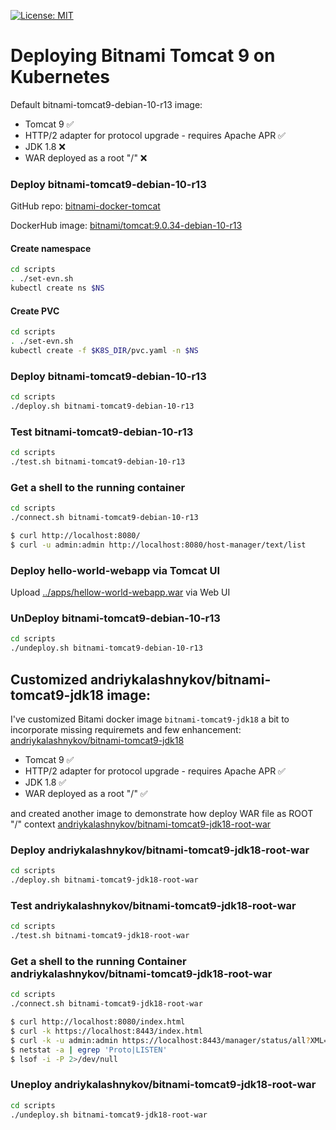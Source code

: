 [![License: MIT](https://img.shields.io/badge/License-MIT-yellow.svg)](https://opensource.org/licenses/MIT)
# Deploying Bitnami Tomcat 9 on Kubernetes

Default bitnami-tomcat9-debian-10-r13 image:
 - Tomcat 9 :white_check_mark:
 - HTTP/2 adapter for protocol upgrade - requires Apache APR :white_check_mark:
 - JDK 1.8 :x:
 - WAR deployed as a root "/" :x:
  

### Deploy bitnami-tomcat9-debian-10-r13

GitHub repo: [bitnami-docker-tomcat](https://github.com/bitnami/bitnami-docker-tomcat)

DockerHub image: [bitnami/tomcat:9.0.34-debian-10-r13](https://hub.docker.com/layers/bitnami/tomcat/9.0.34-debian-10-r13/images/sha256-0cf36570af15c6b4224fdc3c66ee5b42bfcf1a670dd3823ecf9173b389b3288b?context=explore)


#### Create namespace

```bash
cd scripts
. ./set-evn.sh
kubectl create ns $NS
```

#### Create PVC

```bash
cd scripts
. ./set-evn.sh
kubectl create -f $K8S_DIR/pvc.yaml -n $NS
```

### Deploy bitnami-tomcat9-debian-10-r13

```bash
cd scripts
./deploy.sh bitnami-tomcat9-debian-10-r13
```

### Test bitnami-tomcat9-debian-10-r13

```bash
cd scripts
./test.sh bitnami-tomcat9-debian-10-r13
```

### Get a shell to the running container

```bash
cd scripts
./connect.sh bitnami-tomcat9-debian-10-r13

$ curl http://localhost:8080/
$ curl -u admin:admin http://localhost:8080/host-manager/text/list
```

### Deploy hello-world-webapp via Tomcat UI

Upload [../apps/hellow-world-webapp.war](https://github.com/AndriyKalashnykov/bitnami-tomcat9-jdk18-root-war-k8s/blob/cb70dfb18ea69ee66177326d090e5eed461dc0aa/apps/hellow-world-webapp.war) via Web UI

### UnDeploy bitnami-tomcat9-debian-10-r13

```bash
cd scripts
./undeploy.sh bitnami-tomcat9-debian-10-r13
```

## Customized  andriykalashnykov/bitnami-tomcat9-jdk18 image:

I've customized Bitami docker image `bitnami-tomcat9-jdk18` a bit to incorporate missing requiremets and few enhancement: [andriykalashnykov/bitnami-tomcat9-jdk18](https://hub.docker.com/r/andriykalashnykov/bitnami-tomcat9-jdk18)

 - Tomcat 9 :white_check_mark:
 - HTTP/2 adapter for protocol upgrade - requires Apache APR :white_check_mark:
 - JDK 1.8 :white_check_mark:
 - WAR deployed as a root "/" :white_check_mark:

and created another image to demonstrate how deploy WAR file as ROOT "/" context [andriykalashnykov/bitnami-tomcat9-jdk18-root-war](https://hub.docker.com/r/andriykalashnykov/bitnami-tomcat9-jdk18-root-war)

### Deploy andriykalashnykov/bitnami-tomcat9-jdk18-root-war

```bash
cd scripts
./deploy.sh bitnami-tomcat9-jdk18-root-war
```

### Test andriykalashnykov/bitnami-tomcat9-jdk18-root-war

```bash
cd scripts
./test.sh bitnami-tomcat9-jdk18-root-war
```

### Get a shell to the running Container andriykalashnykov/bitnami-tomcat9-jdk18-root-war

```bash
cd scripts
./connect.sh bitnami-tomcat9-jdk18-root-war

$ curl http://localhost:8080/index.html
$ curl -k https://localhost:8443/index.html
$ curl -k -u admin:admin https://localhost:8443/manager/status/all?XML=true
$ netstat -a | egrep 'Proto|LISTEN'
$ lsof -i -P 2>/dev/null
```

### Uneploy andriykalashnykov/bitnami-tomcat9-jdk18-root-war

```bash
cd scripts
./undeploy.sh bitnami-tomcat9-jdk18-root-war
```

[deployment scripts]: https://github.com/AndriyKalashnykov/bitnami-tomcat9-jdk18-root-war-k8s/tree/master/scripts